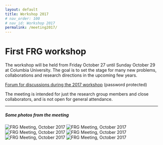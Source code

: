 ```yaml
---
layout: default
title: Workshop 2017
# nav_order: 100
# nav_id: Workshop 2017
permalink: /meeting2017/
---
```


<h1 class="mb-3">First FRG workshop</h1>

The workshop will be held from Friday October 27 until Sunday October 29 at Columbia University.
The goal is to set the stage for many new problems, collaborations and research directions in the upcoming few years.

[Forum for discussions during the 2017 workshop](http://forum.int-prob.org/category/5/) (password protected)

The meeting is intended for just the research group members and close collaborators, and is not open for general attendance.

<hr>

<h5>Some photos from the meeting</h5>

<img src="{{site.url}}/img/meeting2017/oct2017_1.jpg" style="max-width:100%" alt="FRG Meeting, October 2017">

<img src="{{site.url}}/img/meeting2017/oct2017_2.jpg" style="max-width:100%" alt="FRG Meeting, October 2017">

<img src="{{site.url}}/img/meeting2017/oct2017_3.jpg" style="max-width:100%" alt="FRG Meeting, October 2017">

<img src="{{site.url}}/img/meeting2017/oct2017_4.jpg" style="max-width:100%" alt="FRG Meeting, October 2017">

<img src="{{site.url}}/img/meeting2017/oct2017_5.jpg" style="max-width:100%" alt="FRG Meeting, October 2017">

<img src="{{site.url}}/img/meeting2017/oct2017_6.jpg" style="max-width:100%" alt="FRG Meeting, October 2017">
